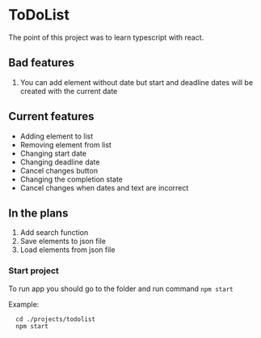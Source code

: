 # ToDoList

The point of this project was to learn typescript with react.

## Bad features
1. You can add element without date but start and deadline dates will be created with the current date

## Current features

* Adding element to list
* Removing element from list
* Changing start date
* Changing deadline date
* Cancel changes button
* Changing the completion state
* Cancel changes when dates and text are incorrect

## In the plans
1. Add search function
2. Save elements to json file
3. Load elements from json file

### Start project

To run app you should go to the folder and run command `npm start`

Example:
```
  cd ./projects/todolist
  npm start
```
